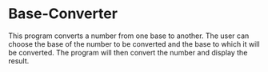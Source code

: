 # Base-Converter
This program converts a number from one base to another. The user can choose the base of the number to be converted and the base to which it will be converted. The program will then convert the number and display the result.
